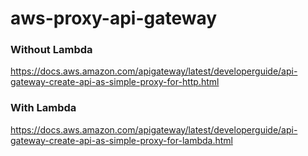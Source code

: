 # aws-proxy-api-gateway

### Without Lambda

https://docs.aws.amazon.com/apigateway/latest/developerguide/api-gateway-create-api-as-simple-proxy-for-http.html

### With Lambda

https://docs.aws.amazon.com/apigateway/latest/developerguide/api-gateway-create-api-as-simple-proxy-for-lambda.html

